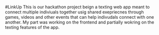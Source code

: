 #LinkUp
This is our hackathon project beign a texting web app meant to connect multiple indiviuals together usig shared exepriecnes through games, videos and other events that can help
indivudals connect with one another. My part was working on the frontend and partially wokring on the texting features of the app. 
